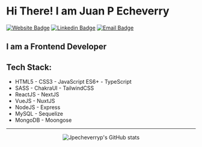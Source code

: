 # Hi There! I am Juan P Echeverry

[![Website Badge](https://img.shields.io/badge/-Website-blueviolet?logo=googlechrome&logoColor=white)](https://juanpecheverry.com)
[![Linkedin Badge](https://img.shields.io/badge/-LinkedIn-blue?logo=linkedin)](https://www.linkedin.com/in/jpe04/)
[![Email Badge](https://img.shields.io/badge/-Email-white?logo=gmail&logoColor=red)](mailto:jpecheverryp@gmail.com)

<h2>I am a Frontend Developer</h2>

## Tech Stack:

- HTML5 - CSS3 - JavaScript ES6+ - TypeScript
- SASS - ChakraUI - TailwindCSS
- ReactJS - NextJS
- VueJS - NuxtJS
- NodeJS - Express
- MySQL - Sequelize
- MongoDB - Moongose

<hr />
<p align=center> <image src='https://github-readme-stats.vercel.app/api?username=jpecheverryp&theme=dracula' alt= "Jpecheverryp's GitHub stats" />
</p>
<!--
**jpecheverryp/jpecheverryp** is a ✨ _special_ ✨ repository because its `README.md` (this file) appears on your GitHub profile.

Here are some ideas to get you started:

- 🔭 I’m currently working on ...
- 🌱 I’m currently learning ...
- 👯 I’m looking to collaborate on ...
- 🤔 I’m looking for help with ...
- 💬 Ask me about ...
- 📫 How to reach me: ...
- ⚡ Fun fact: ...
-->
